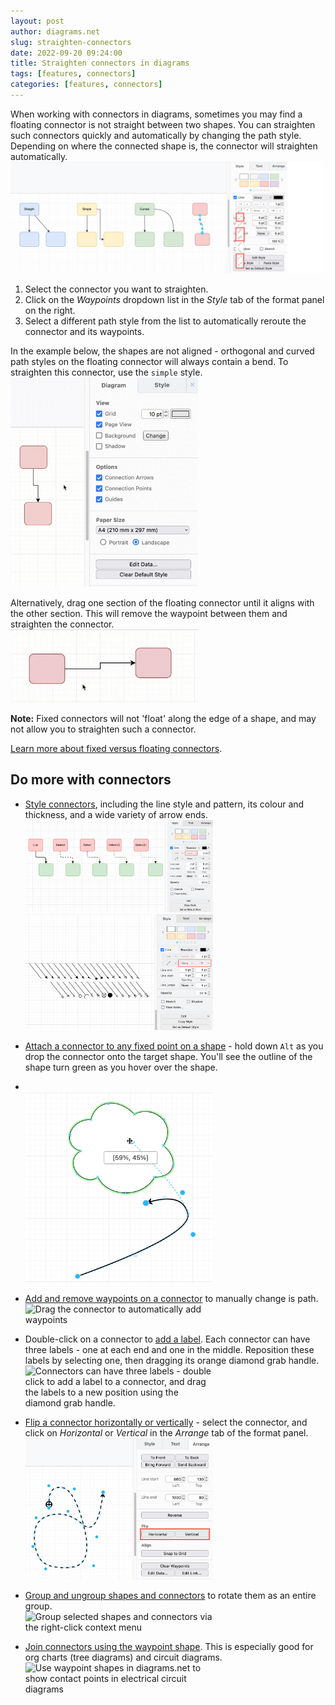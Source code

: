 ```yaml
---
layout: post
author: diagrams.net
slug: straighten-connectors
date: 2022-09-20 09:24:00
title: Straighten connectors in diagrams
tags: [features, connectors]
categories: [features, connectors]
---
```


When working with connectors in diagrams, sometimes you may find a floating connector is not straight between two shapes. You can straighten such connectors quickly and automatically by changing the path style. Depending on where the connected shape is, the connector will straighten automatically. 
<br /><img src="/assets/img/blog/connectors-straighten.png" style="width=100%;max-width:500px;height:auto;" alt="Choose a different path style (Waypoints) in the Style tab in the format panel on the right in diagrams.net to straighten a connector">

1. Select the connector you want to straighten. 
2. Click on the _Waypoints_ dropdown list in the _Style_ tab of the format panel on the right. 
3. Select a different path style from the list to automatically reroute the connector and its waypoints. 

In the example below, the shapes are not aligned - orthogonal and curved path styles on the floating connector will always contain a bend. To straighten this connector, use the ``simple`` style.
<br /><img src="/assets/img/blog/connector-straighten.gif" style="width=100%;max-width:300px;height:auto;" alt="Choose a different path style (Waypoints) in the Style tab in the format panel on the right in diagrams.net to straighten a connector">

Alternatively, drag one section of the floating connector until it aligns with the other section. This will remove the waypoint between them and straighten the connector.
<br /><img src="/assets/img/blog/connector-straighten-manual.gif" style="width=100%;max-width:300px;height:auto;" alt="Drag one part of the connector to align with another to remove the waypoint and straighten the two sections">

**Note:** Fixed connectors will not 'float' along the edge of a shape, and may not allow you to straighten such a connector. 

[Learn more about fixed versus floating connectors](/doc/faq/connector-fixed-vs-floating.html).


## Do more with connectors

* [Style connectors](/doc/faq/connector-styles.html), including the line style and pattern, its colour and thickness, and a wide variety of arrow ends.
<br /><img src="/assets/img/blog/style-tab-pattern.png" style="width=100%;max-width:300px;height:auto;" alt="Style your connector using the options in the Style tab in the format panel on the right in diagrams.net"> <img src="/assets/img/blog/style-tab-line-start-line-end.png" style="width=100%;max-width:300px;height:auto;" alt="Style your connector using the options in the Style tab in the format panel on the right in diagrams.net">

* [Attach a connector to any fixed point on a shape](/doc/faq/connect-to-shapes-anywhere.html) - hold down ``Alt`` as you drop the connector onto the target shape. You'll see the outline of the shape turn green as you hover over the shape.
* <br /><img src="/assets/img/blog/connector-fixed-anywhere.png" style="width=100%;max-width:300px;;height:auto;" alt="Connect a fixed connector to any point on a shape">

* [Add and remove waypoints on a connector](/blog/waypoints-connectors.html) to manually change is path.
<br /><img src="/assets/img/blog/waypoints-drag-more.gif" style="width=100%;max-width:300px;height:auto;" alt="Drag the connector to automatically add waypoints">

* Double-click on a connector to [add a label](/doc/faq/connectors.html). Each connector can have three labels - one at each end and one in the middle. Reposition these labels by selecting one, then dragging its orange diamond grab handle.
<br /><img src="/assets/img/blog/connector-label.png" style="width=100%;max-width:300px;height:auto;" alt="Connectors can have three labels - double click to add a label to a connector, and drag the labels to a new position using the diamond grab handle.">

* [Flip a connector horizontally or vertically](/doc/faq/connector-flip.html) - select the connector, and click on _Horizontal_ or _Vertical_ in the _Arrange_ tab of the format panel.
<br /><img src="/assets/img/blog/connector-flip.png" style="width=100%;max-width:300px;;height:auto;" alt="Flip a connector horizontally or vertically via the Arrange tab on the format panel">

* [Group and ungroup shapes and connectors](/doc/faq/group-shapes-connectors.html) to rotate them as an entire group.
<br /><img src="/assets/img/blog/group-context-menu.png" style="width=100%;max-width:300px;;height:auto;" alt="Group selected shapes and connectors via the right-click context menu">

* [Join connectors using the waypoint shape](/doc/faq/connectors-join.html). This is especially good for org charts (tree diagrams) and circuit diagrams.
<br /><img src="/assets/img/blog/waypoint-shape-circuit.gif" style="width=100%;max-width:300px;height:auto;" alt="Use waypoint shapes in diagrams.net to show contact points in electrical circuit diagrams">